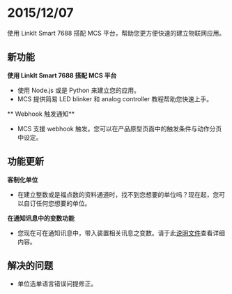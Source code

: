 # 2015/12/07

使用 LinkIt Smart 7688 搭配 MCS 平台，帮助您更方便快速的建立物联网应用。

## 新功能

**使用 LinkIt Smart 7688 搭配 MCS 平台**

* 使用 Node.js 或是 Python 来建立您的应用。
* MCS 提供简易 LED blinker 和 analog controller 教程帮助您快速上手。

** Webhook 触发通知**

* MCS 支援 webhook 触发。您可以在产品原型页面中的触发条件与动作分页中设定。


## 功能更新

**客制化单位**

* 在建立整数或是福点数的资料通道时，找不到您想要的单位吗？现在起，您可以自订任何您想要的单位。

**在通知讯息中的变数功能**

* 您现在可在通知讯息中，带入装置相关讯息之变数。请于此[说明文件](../tutorial/setting_notification)查看详细内容。


## 解决的问题
* 单位选单语言错误问提修正。
